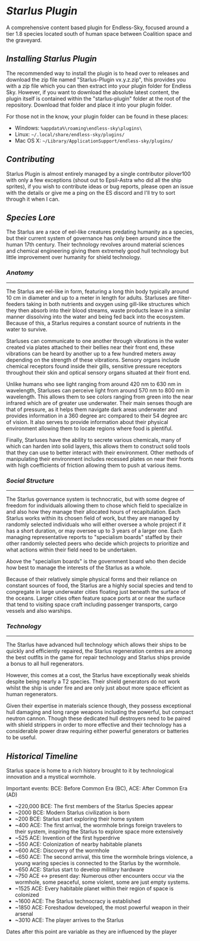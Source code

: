 # ***Starlus Plugin***

A comprehensive content based plugin for Endless-Sky, focused around a tier 1.8 species located south of human space between Coalition space and the graveyard.

## *Installing Starlus Plugin*

The recommended way to install the plugin is to head over to releases and download the zip file named "Starlus-Plugin vx.y.z.zip", this provides you with a zip file which you can then extract into your plugin folder for Endless Sky.
However, if you want to download the absolute latest content, the plugin itself is contained within the "starlus-plugin" folder at the root of the repository. Download that folder and place it into your plugin folder.

For those not in the know, your plugin folder can be found in these places:

* Windows: <code>%appdata%\roaming\endless-sky\plugins\ </code>
* Linux: <code>~/.local/share/endless-sky/plugins/</code>
* Mac OS X: <code>~/Library/ApplicationSupport/endless-sky/plugins/</code>

## *Contributing*

Starlus Plugin is almost entirely managed by a single contributor pilover100 with only a few exceptions (shout out to Epsil-Astra who did all the ship sprites), if you wish to contribute ideas or bug reports, please open an issue with the details or give me a ping on the ES discord and I'll try to sort through it when I can.

## *Species Lore*

The Starlus are a race of eel-like creatures predating humanity as a species, but their current system of governance has only been around since the human 17th century.
Their technology revolves around material sciences and chemical engineering giving them extremely good hull technology but little improvement over humanity for shield technology.

### *Anatomy*
---

The Starlus are eel-like in form, featuring a long thin body typically around 10 cm in diameter and up to a meter in length for adults.
Starluses are filter-feeders taking in both nutrients and oxygen using gill-like structures which they then absorb into their blood streams, waste products leave in a similar manner dissolving into the water and being fed back into the ecosystem. Because of this, a Starlus requires a constant source of nutrients in the water to survive.

Starluses can communicate to one another through vibrations in the water created via plates attached to their bellies near their front end, these vibrations can be heard by another up to a few hundred meters away depending on the strength of these vibrations.
Sensory organs include chemical receptors found inside their gills, sensitive pressure receptors throughout their skin and optical sensory organs situated at their front end.

Unlike humans who see light ranging from around 420 nm to 630 nm in wavelength, Starluses can perceive light from around 570 nm to 800 nm in wavelength. This allows them to see colors ranging from green into the near infrared which are of greater use underwater.
Their main senses though are that of pressure, as it helps them navigate dark areas underwater and provides information in a 360 degree arc compared to their 54 degree arc of vision. It also serves to provide information about their physical environment allowing them to locate regions where food is plentiful.

Finally, Starluses have the ability to secrete various chemicals, many of which can harden into solid layers, this allows them to construct solid tools that they can use to better interact with their environment. Other methods of manipulating their environment includes recessed plates on near their fronts with high coefficients of friction allowing them to push at various items.

### *Social Structure*
---

The Starlus governance system is technocratic, but with some degree of freedom for individuals allowing them to chose which field to specialize in and also how they manage their allocated hours of recapitulation.
Each Starlus works within its chosen field of work, but they are managed by randomly selected individuals who will either oversee a whole project if it has a short duration, or may oversee up to 3 years of a larger one.
Each managing representative reports to "specialism boards" staffed by their other randomly selected peers who decide which projects to prioritize and what actions within their field need to be undertaken.

Above the "specialism boards" is the government board who then decide how best to manage the interests of the Starlus as a whole.

Because of their relatively simple physical forms and their reliance on constant sources of food, the Starlus are a highly social species and tend to congregate in large underwater cities floating just beneath the surface of the oceans.
Larger cities often feature space ports at or near the surface that tend to visiting space craft including passenger transports, cargo vessels and also warships.

### *Technology*
---

The Starlus have advanced hull technology which allows their ships to be quickly and efficiently repaired, the Starlus regeneration centres are among the best outfits in the game for repair technology and Starlus ships provide a bonus to all hull regenerators.

However, this comes at a cost, the Starlus have exceptionally weak shields despite being nearly a T2 species. Their shield generators do not work whilst the ship is under fire and are only just about more space efficient as human regenerators.

Given their expertise in materials science though, they possess exceptional hull damaging and long range weapons including the powerful, but compact neutron cannon.
Though these dedicated hull destroyers need to be paired with shield strippers in order to more effective and their technology has a considerable power draw requiring either powerful generators or batteries to be useful.

## *Historical Timeline*

Starlus space is home to a rich history brought to it by technological innovation and a mystical wormhole.

Important events:
BCE: Before Common Era (BC), ACE: After Common Era (AD)

* ~220,000 BCE: The first members of the Starlus Species appear
* ~2000 BCE: Modern Starlus civilization is born
* ~200 BCE: Starlus start exploring their home system
* ~400 ACE: The first arrival, the wormhole brings foreign travelers to their system, inspiring the Starlus to explore space more extensively
* ~525 ACE: Invention of the first hyperdrive
* ~550 ACE: Colonization of nearby habitable planets
* ~600 ACE: Discovery of the wormhole
* ~650 ACE: The second arrival, this time the wormhole brings violence, a young waring species is connected to the Starlus by the wormhole.
* ~650 ACE: Starlus start to develop military hardware
* ~750 ACE <-> present day: Numerous other encounters occur via the wormhole, some peaceful, some violent, some are just empty systems.
* ~1525 ACE: Every habitable planet within their region of space is colonized
* ~1600 ACE: The Starlus technocracy is established
* ~1850 ACE: Foreshadow developed, the most powerful weapon in their arsenal
* ~3010 ACE: The player arrives to the Starlus

Dates after this point are variable as they are influenced by the player
